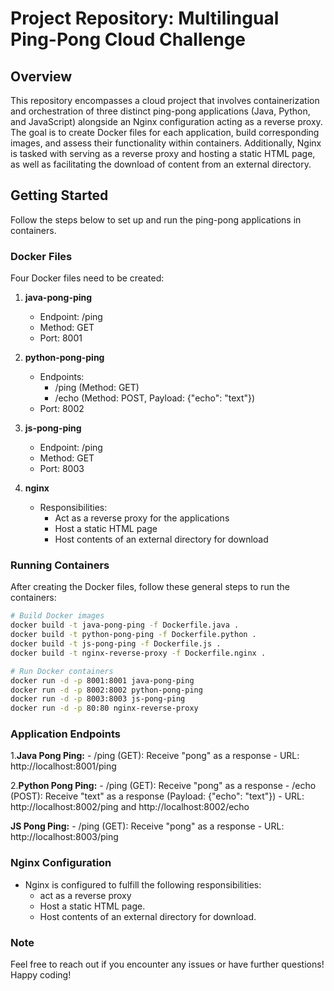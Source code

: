 # Project Repository: Multilingual Ping-Pong Cloud Challenge

## Overview
This repository encompasses a cloud project that involves containerization and orchestration of three distinct ping-pong applications (Java, Python, and JavaScript) alongside an Nginx configuration acting as a reverse proxy. The goal is to create Docker files for each application, build corresponding images, and assess their functionality within containers. Additionally, Nginx is tasked with serving as a reverse proxy and hosting a static HTML page, as well as facilitating the download of content from an external directory.

## Getting Started
Follow the steps below to set up and run the ping-pong applications in containers.

### Docker Files
Four Docker files need to be created:

1. **java-pong-ping**
    - Endpoint: /ping
    - Method: GET
    - Port: 8001

2. **python-pong-ping**
    - Endpoints:
        - /ping (Method: GET)
        - /echo (Method: POST, Payload: {"echo": "text"})
    - Port: 8002

3. **js-pong-ping**
    - Endpoint: /ping
    - Method: GET
    - Port: 8003

4. **nginx**
    - Responsibilities:
        - Act as a reverse proxy for the applications
        - Host a static HTML page
        - Host contents of an external directory for download

### Running Containers
After creating the Docker files, follow these general steps to run the containers:

```bash
# Build Docker images
docker build -t java-pong-ping -f Dockerfile.java .
docker build -t python-pong-ping -f Dockerfile.python .
docker build -t js-pong-ping -f Dockerfile.js .
docker build -t nginx-reverse-proxy -f Dockerfile.nginx .

# Run Docker containers
docker run -d -p 8001:8001 java-pong-ping
docker run -d -p 8002:8002 python-pong-ping
docker run -d -p 8003:8003 js-pong-ping
docker run -d -p 80:80 nginx-reverse-proxy
```

### Application Endpoints

1.**Java Pong Ping:**
    - /ping (GET): Receive "pong" as a response
    - URL: http://localhost:8001/ping

2.**Python Pong Ping:**
    - /ping (GET): Receive "pong" as a response
    - /echo (POST): Receive "text" as a response (Payload: {"echo": "text"})
    - URL: http://localhost:8002/ping and http://localhost:8002/echo

**JS Pong Ping:**
    - /ping (GET): Receive "pong" as a response
    - URL: http://localhost:8003/ping

### Nginx Configuration

- Nginx is configured to fulfill the following responsibilities:
    - act as a reverse proxy
    - Host a static HTML page.
    - Host contents of an external directory for download.

### Note

Feel free to reach out if you encounter any issues or have further questions! Happy coding!
